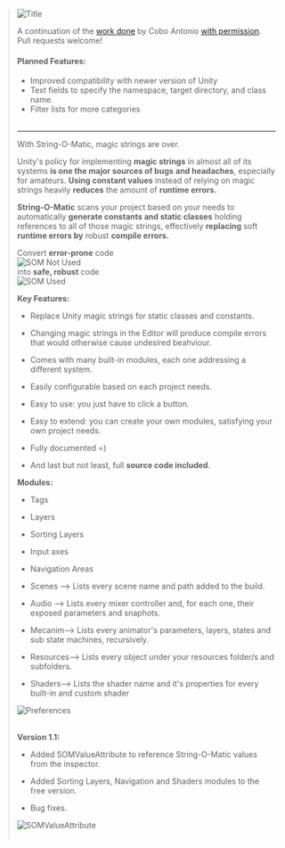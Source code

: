 > ![Title](https://github.com/haywirephoenix/StringOMatic/assets/26271795/23f7876c-90c9-4751-bb13-929804c7064d)  
>
> A continuation of the [work done](https://assetstore.unity.com/packages/tools/utilities/string-o-matic-53019) by Cobo Antonio [with permission](https://forum.unity.com/threads/released-string-o-matic-say-goodbye-to-magic-strings.377123#post-9764475). Pull requests welcome!
> 
>#### Planned Features:
> * Improved compatibility with newer version of Unity
> * Text fields to specify the namespace, target directory, and class name.
> * Filter lists for more categories
><br></br>
>----------------
>
> With String-O-Matic, magic strings are over.
>
>
> Unity's policy for implementing **magic strings** in almost all of its systems **is one the major sources of bugs** **and headaches**, especially for amateurs. **Using constant values** instead of relying on magic strings heavily **reduces** the amount of **runtime errors.**  
>   
> **String-O-Matic** scans your project based on your needs to automatically **generate constants and static classes** holding references to all of those magic strings, effectively **replacing** soft **runtime errors by** robust **compile errors.**  
>   
> 
> Convert **error-prone** code  
> ![SOM Not Used](https://github.com/haywirephoenix/StringOMatic/assets/26271795/5b56fd22-9cd0-446d-adc1-ff51c916910e)  
> into **safe, robust** code  
> ![SOM Used](https://github.com/haywirephoenix/StringOMatic/assets/26271795/65b0cbbf-ae8f-4faa-b14b-462cba76a05e) ​
> 
>   
> **Key Features:**  
> 
> *   Replace Unity magic strings for static classes and constants.
> *   Changing magic strings in the Editor will produce compile errors that would otherwise cause undesired beahviour.
> *   Comes with many built-in modules, each one addressing a different system.  
>     
> *   Easily configurable based on each project needs.
> *   Easy to use: you just have to click a button.  
>     
> *   Easy to extend: you can create your own modules, satisfying your own project needs.
> *   Fully documented =)
> *   And last but not least, full **source code included**.
> 
> **Modules:**  
> 
> *   Tags
> *   Layers
> *   Sorting Layers
> *   Input axes  
>     
> *   Navigation Areas
> *   Scenes --> Lists every scene name and path added to the build.  
>     
> *   Audio --> Lists every mixer controller and, for each one, their exposed parameters and snaphots.
> *   Mecanim--> Lists every animator's parameters, layers, states and sub state machines, recursively.
> *   Resources--> Lists every object under your resources folder/s and subfolders.
> *   Shaders--> Lists the shader name and it's properties for every built-in and custom shader
> 
> ![Preferences](https://github.com/haywirephoenix/StringOMatic/assets/26271795/f5b29da7-abf6-4994-b3bc-6a39a41bc728)  
> ​
> 
> **Version 1.1:**  
> 
> *   Added SOMValueAttribute to reference String-O-Matic values from the inspector.
> *   Added Sorting Layers, Navigation and Shaders modules to the free version.  
>     
> *   Bug fixes.
> 
> ![SOMValueAttribute](https://github.com/haywirephoenix/StringOMatic/assets/26271795/a6cb5985-ecb4-4257-8409-9f237fea13bb)  
> ​
> 